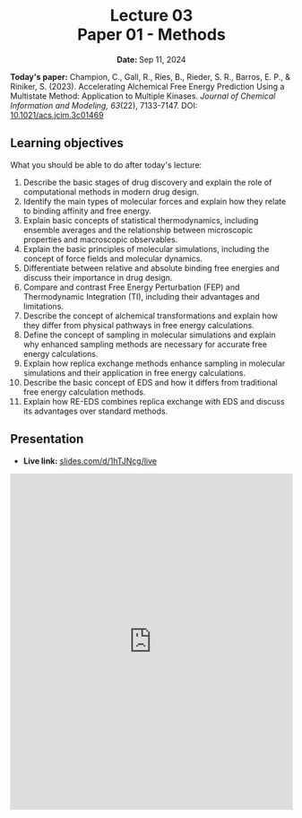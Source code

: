 <h1 align="center">
<b>Lecture 03</b><br>
Paper 01 - Methods
</h1>
<p align="center"><b>Date: </b>Sep 11, 2024</p>

**Today's paper:** Champion, C., Gall, R., Ries, B., Rieder, S. R., Barros, E. P., & Riniker, S. (2023). Accelerating Alchemical Free Energy Prediction Using a Multistate Method: Application to Multiple Kinases. *Journal of Chemical Information and Modeling, 63*(22), 7133-7147. DOI: [10.1021/acs.jcim.3c01469](https://doi.org/10.1021/acs.jcim.3c01469)

## Learning objectives

What you should be able to do after today's lecture:

1.  Describe the basic stages of drug discovery and explain the role of computational methods in modern drug design.
2.  Identify the main types of molecular forces and explain how they relate to binding affinity and free energy.
3.  Explain basic concepts of statistical thermodynamics, including ensemble averages and the relationship between microscopic properties and macroscopic observables.
4.  Explain the basic principles of molecular simulations, including the concept of force fields and molecular dynamics.
5.  Differentiate between relative and absolute binding free energies and discuss their importance in drug design.
6.  Compare and contrast Free Energy Perturbation (FEP) and Thermodynamic Integration (TI), including their advantages and limitations.
7.  Describe the concept of alchemical transformations and explain how they differ from physical pathways in free energy calculations.
8.  Define the concept of sampling in molecular simulations and explain why enhanced sampling methods are necessary for accurate free energy calculations.
9.  Explain how replica exchange methods enhance sampling in molecular simulations and their application in free energy calculations.
10.  Describe the basic concept of EDS and how it differs from traditional free energy calculation methods.
11.  Explain how RE-EDS combines replica exchange with EDS and discuss its advantages over standard methods.

## Presentation

-   **Live link:** [slides.com/d/1hTJNcg/live](https://slides.com/d/1hTJNcg/live)
<!-- -   **Download:** [biosc1630-l03.pdf](/lectures/03/biosc1630-l03.pdf) -->

<iframe src="https://slides.com/aalexmmaldonado/biosc1630-l03/embed?byline=hidden&share=hidden" width="100%" height="600" title="BIOSC 1630: Lecture 03" scrolling="no" frameborder="0" webkitallowfullscreen mozallowfullscreen allowfullscreen></iframe>

